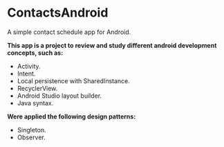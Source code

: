 # ContactsAndroid
A simple contact schedule app for Android.

<b>This app is a project to review and study different android development concepts, such as:</b>

* Activity.
* Intent.
* Local persistence with SharedInstance.
* RecyclerView.
* Android Studio layout builder.
* Java syntax.

<b>Were applied the following design patterns:</b>

* Singleton.
* Observer.
